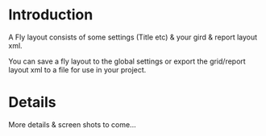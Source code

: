 # Introduction #

A Fly layout consists of some settings (Title etc) & your gird & report layout xml.

You can save a fly layout to the global settings or export the grid/report layout xml to a file for use in your project.


# Details #

More details & screen shots to come...